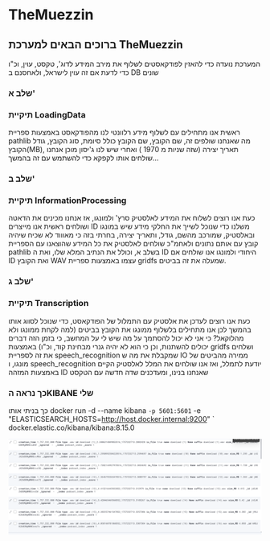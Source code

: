 ﻿# TheMuezzin
## ברוכים הבאים למערכת TheMuezzin  

המערכת נועדה כדי להאזין לפודקאסטים לשלוף את מירב המידע לדוג', טקסט, עוין, וכ"ו כדי לדעת אם זה עוין לישראל, ולאחסנם ב DB שונים


### שלב א'

### תיקיית LoadingData

ראשית אנו מתחילים עם לשלוף מידע רלוונטי לנו מהפודקאסט באמצעות ספריית pathlib
מה שאנחנו שולפים זה, שם הקובץ, שם הקובץ כולל סיומת, סוג הקובץ, גודל הקובץ(MB), תאריך יצירה (שזה שניות מ 1970 ) 
ואחרי שיש לנו ג'יסון מוכן אנחנו שולחים אותו לקפקא כדי להשתמש עם זה בהמשך...


### שלב ב'

### תיקיית InformationProcessing

כעת אנו רוצים לשלוח את המידע לאלסטיק סרץ' ולמונגו, אז אנחנו מכינים את הדאטה ושולחים
ראשית אנו מייצרים ID משלנו כדי שנוכל לשייך את החלקי מידע שיש במונגו ובאלסטיק, שמורכב מהשם, גודל, ותאריך יצירה, בחרתי בזה כי מאוווד לא שכיח שיהיה קובץ עם אותם נתונים 
ולאחמ"כ שולחים לאלסטיק את כל המידע שהוצאנו עם הספריית pathlib בשלב א, וכולל את הנתיב המלא שלו, ואת ה ID היחודי 
ולמונגו אנו שולחים אם ID ואת הקובץ WAV עצמו באמצעות ספריית gridfs שמעלה את זה בביטים.


### שלב ג'

### תיקיית Transcription

כעת אנו רוצים לעדכן את אלסטיק עם התמלול של הפודקאסט, כדי שנוכל לסווג אותו בהמשך 
לכן אנו מתחילים בלשלוף ממונגו את הקובץ בביטים (למה לקחת ממונגו ולא מהלוקאל? כי אני לא יכול להסתמך על מה שיש לי על המחשב, כי בזמן הזה דברים יכולים להשתנות, וכן כי הוא לא יהיה גנרי מבחינת קוד, וכ"ו) באמצעות gridfs ושלחים את זה לספריית speech_recognition שמקבלת את מה ש IO ממירה מהביטים של מונגו, ו speech_recognition יודעת לתמלל,
ואז אנו שולחים את המלל לאלסטיק הקיים באמצעות המזהה ID שאנחנו בנינו, ומעדכנים שדה חדשה עם הטקסט 






### כך נראה הKIBANE שלי 

כך בניתי אותו
docker run -d --name kibana `
  -p 5601:5601 `
  -e "ELASTICSEARCH_HOSTS=http://host.docker.internal:9200" `
  docker.elastic.co/kibana/kibana:8.15.0


![img.png](img.png)


